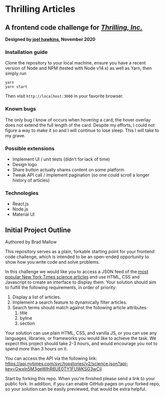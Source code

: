 # Thrilling Articles
## A frontend code challenge for *[Thrilling, Inc.](https://shopthrilling.com)*

**Designed by [joel hawkins](https://joel.fm), November 2020**


### Installation guide

Clone the repository to your local machine, ensure you have a recent version of Node and NPM (tested with Node v14.x) as well as Yarn, then simply run
```
yarn
yarn start
```
Then visit `http://localhost:3000` in your favorite browser.

### Known bugs

The only bug I know of occurs when hovering a card; the hover overlay does not extend the full length of the card. Despite my efforts, I could not figure a way to make it so and I will continue to lose sleep. This I will take to my grave.

### Possible extensions

* Implement UI / unit tests (didn't for lack of time)
* Design logo
* Share button actually shares content on some platform
* Tweak API call / implement pagination (so one could scroll a longer history of articles)

### Technologies

* React.js
* Node.js
* Material UI

## Initial Project Outline
Authored by Brad Mallow

This repository serves as a plain, forkable starting point for your frontend code challenge, which is intended to be an open-ended opportunity to show how you write code and solve problems.

In this challenge we would like you to access a JSON feed of the [most popular New York Times science articles](https://api.nytimes.com/svc/topstories/v2/science.json?api-key=Gwxln5M3geWlhR6UE0TY1FUWKSG3wCil) and use HTML, CSS and Javascript to create an interface to display them. Your solution should aim to fulfill the following requirements, in order of priority:
1. Display a list of articles.
1. Implement a search feature to dynamically filter articles.
1. Search terms should match against the following article attributes:
   1. title
   1. byline
   1. section

Your solution can use plain HTML, CSS, and vanilla JS, or you can use any languages, libraries, or frameworks you would like to achieve the task. We expect this project should take 2-3 hours, and would encourage you not to spend more than 3 hours on it.

You can access the API via the following link:
https://api.nytimes.com/svc/topstories/v2/science.json?api-key=Gwxln5M3geWlhR6UE0TY1FUWKSG3wCil

Start by forking this repo. When you're finished please send a link to your public fork. In addition, if you can enable GitHub pages on your forked repo, so your solution can be easily previewed, that would be extra helpful.
